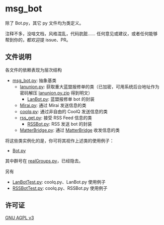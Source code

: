 # msg\_bot

除了 Bot.py，其它 py 文件均为类定义。

注释不多，没啥文档，风格混乱，代码肮脏…… 任何意见或建议，或者任何能够帮到你的，都欢迎提 issue、PR。

## 文件说明

各文件的依赖表现为层次结构

- [msg\_bot.py](msg_bot.py): 抽象基类
    - [lanunion.py](lanunion.py): 获取重大蓝盟报修单的类（已加密，可用系统后台地址作为密码解压 [lanunion.py.zip](lanunion.py.zip) 得到明文）
        - [LanBot.py](LanBot.py): 蓝盟报修单 bot 的封装
    - [Mirai.py](Mirai.py): 通过 Mirai 发送信息的类
    - [coolq.py](coolq.py): 通过非自由的 CoolQ 发送信息的类
    - [rss\_get.py](rss_get.py): 接受 RSS Feed 信息的类
        - [RSSBot.py](RSSBot.py): RSS 发送 bot 的封装
    - [MatterBridge.py](MatterBridge.py): 通过 [MatterBridge](https://github.com/42wim/matterbridge) 收发信息的类

将这些类实例化的是，你可将其视作上述类的使用例子：

- [Bot.py](Bot.py)

其中群号在 [realGroups.py](realGroups.py)，已经隐去。

另有

- [LanBotTest.py](LanBotTest.py): coolq.py、LanBot.py 使用例子
- [RSSBotTest.py](RSSBotTest.py): coolq.py、RSSBot.py 使用例子

## 许可证

[GNU AGPL v3](LICENSE.md)
